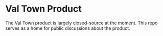 # Val Town Product

The Val Town product is largely closed-source at the moment. This repo serves as a home for public discussions about the product.
